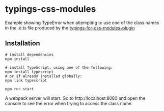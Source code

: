 # typings-css-modules 

Example showing TypeError when attempting to use one of the class names in the .d.ts file produced by the [typings-for-css-modules-plugin](https://github.com/Jimdo/typings-for-css-modules-plugin)

## Installation

    # install dependencies
    npm install

    # install TypeScript, using one of the following:
    npm install typescript 
    # or if already installed globally:
    npm link typescript

    npm run start

A webpack server will start. Go to http://localhost:8080 and open the console to see the error when trying to access the class name.

